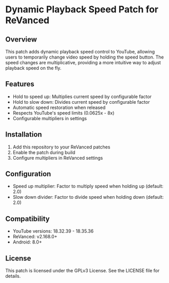 # Dynamic Playback Speed Patch for ReVanced

## Overview
This patch adds dynamic playback speed control to YouTube, allowing users to temporarily change video speed by holding the speed button. The speed changes are multiplicative, providing a more intuitive way to adjust playback speed on the fly.

## Features
- Hold to speed up: Multiplies current speed by configurable factor
- Hold to slow down: Divides current speed by configurable factor
- Automatic speed restoration when released
- Respects YouTube's speed limits (0.0625x - 8x)
- Configurable multipliers in settings

## Installation
1. Add this repository to your ReVanced patches
2. Enable the patch during build
3. Configure multipliers in ReVanced settings

## Configuration
- Speed up multiplier: Factor to multiply speed when holding up (default: 2.0)
- Slow down divider: Factor to divide speed when holding down (default: 2.0)

## Compatibility
- YouTube versions: 18.32.39 - 18.35.36
- ReVanced: v2.168.0+
- Android: 8.0+

## License
This patch is licensed under the GPLv3 License. See the LICENSE file for details.

